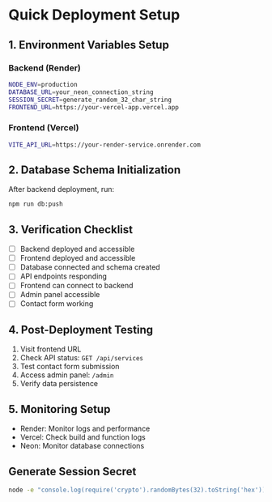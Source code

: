 # Quick Deployment Setup

## 1. Environment Variables Setup

### Backend (Render)
```bash
NODE_ENV=production
DATABASE_URL=your_neon_connection_string
SESSION_SECRET=generate_random_32_char_string
FRONTEND_URL=https://your-vercel-app.vercel.app
```

### Frontend (Vercel)
```bash
VITE_API_URL=https://your-render-service.onrender.com
```

## 2. Database Schema Initialization

After backend deployment, run:
```bash
npm run db:push
```

## 3. Verification Checklist

- [ ] Backend deployed and accessible
- [ ] Frontend deployed and accessible
- [ ] Database connected and schema created
- [ ] API endpoints responding
- [ ] Frontend can connect to backend
- [ ] Admin panel accessible
- [ ] Contact form working

## 4. Post-Deployment Testing

1. Visit frontend URL
2. Check API status: `GET /api/services`
3. Test contact form submission
4. Access admin panel: `/admin`
5. Verify data persistence

## 5. Monitoring Setup

- Render: Monitor logs and performance
- Vercel: Check build and function logs
- Neon: Monitor database connections

## Generate Session Secret

```bash
node -e "console.log(require('crypto').randomBytes(32).toString('hex'))"
```